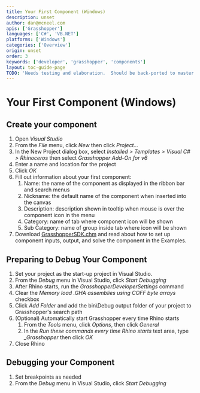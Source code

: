 ```yaml
---
title: Your First Component (Windows)
description: unset
author: dan@mcneel.com
apis: ['Grasshopper']
languages: ['C#', 'VB.NET']
platforms: ['Windows']
categories: ['Overview']
origin: unset
order: 3
keywords: ['developer', 'grasshopper', 'components']
layout: toc-guide-page
TODO: 'Needs testing and elaboration.  Should be back-ported to master (Rhino 5)'
---
```


# Your First Component (Windows)

## Create your component
1. Open *Visual Studio*
2. From the *File* menu, click *New* then click *Project...*
3. In the New Project dialog box, select *Installed > Templates > Visual C# > Rhinoceros* then select *Grasshopper Add-On for v6*
4. Enter a name and location for the project
5. Click *OK*
6. Fill out information about your first component:
    1. Name: the name of the component as displayed in the ribbon bar and search menus  
    2. Nickname: the default name of the component when inserted into the canvas
    3. Description: description shown in tooltip when mouse is over the component icon in the menu
    4. Category: name of tab where component icon will be shown
    5. Sub Category: name of group inside tab where icon will be shown
6. Download [GrasshopperSDK.chm](http://s3.amazonaws.com/files.na.mcneel.com/grasshopper/1.0/docs/en/GrasshopperSDK.chm) and read about how to set up component inputs, output, and solve the component in the Examples.

## Preparing to Debug Your Component
1. Set your project as the start-up project in Visual Studio.
2. From the *Debug* menu in Visual Studio, click *Start Debugging*
3. After Rhino starts, run the *GrasshopperDeveloperSettings* command
4. Clear the *Memory load .GHA assemblies using COFF byte arrays* checkbox
5. Click *Add Folder* and add the bin\Debug output folder of your project to Grasshopper's search path
6. (Optional) Automatically start Grasshopper every time Rhino starts
    1. From the *Tools* menu, click *Options*, then click *General*
    2. In the *Run these commands every time Rhino starts* text area, type *_Grasshopper* then click *OK*
7. Close Rhino

## Debugging your Component
1. Set breakpoints as needed
2. From the *Debug* menu in Visual Studio, click *Start Debugging*
